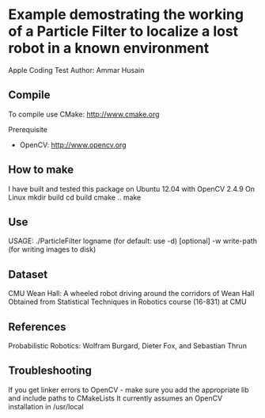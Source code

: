 # Example demostrating the working of a Particle Filter to localize a lost robot in a known environment

Apple Coding Test
Author: Ammar Husain

## Compile
To compile use CMake: http://www.cmake.org

Prerequisite
- OpenCV: http://www.opencv.org

## How to make
I have built and tested this package on Ubuntu 12.04 with OpenCV 2.4.9
On Linux
	mkdir build
	cd build
	cmake ..
	make 

## Use
 USAGE: ./ParticleFilter logname (for default: use -d) [optional] -w write-path (for writing images to disk) 

## Dataset
CMU Wean Hall: A wheeled robot driving around the corridors of Wean Hall 
Obtained from Statistical Techniques in Robotics course (16-831) at CMU

## References
Probabilistic Robotics: Wolfram Burgard, Dieter Fox, and Sebastian Thrun

## Troubleshooting
If you get linker errors to OpenCV - make sure you add the appropriate lib and include paths to CMakeLists
It currently assumes an OpenCV installation in /usr/local
